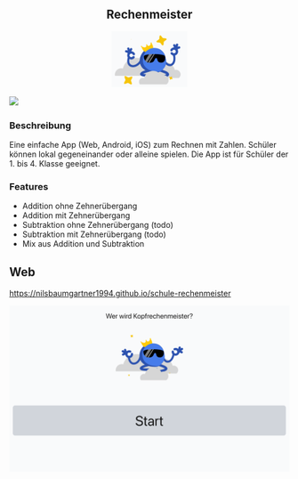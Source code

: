 <h2 align="center">
    Rechenmeister
</h2>

<p align="center">
    <img src="https://raw.githubusercontent.com/NilsBaumgartner1994/schule-rechenmeister/master/githubAssets/logo.png" alt="backup" style="height:100px;"/>
</p>

<a href="[https://visitorbadge.io/status?path=https%3A%2F%2Fgithub.com%2FNilsBaumgartner1994%2Fschule-rechenmeister](https://github.com/NilsBaumgartner1994/schule-rechenmeister)"><img src="https://api.visitorbadge.io/api/visitors?path=https%3A%2F%2Fgithub.com%2FNilsBaumgartner1994%2Fschule-rechenmeister&label=Besucher&countColor=%23263759" /></a>

### Beschreibung

Eine einfache App (Web, Android, iOS) zum Rechnen mit Zahlen. Schüler können lokal gegeneinander oder alleine spielen. Die App ist für Schüler der 1. bis 4. Klasse geeignet.

### Features
- Addition ohne Zehnerübergang
- Addition mit Zehnerübergang
- Subtraktion ohne Zehnerübergang (todo)
- Subtraktion mit Zehnerübergang (todo)
- Mix aus Addition und Subtraktion

## Web

https://nilsbaumgartner1994.github.io/schule-rechenmeister

[![Teste es hier](https://raw.githubusercontent.com/NilsBaumgartner1994/schule-rechenmeister/master/githubAssets/screenshot.png)](https://nilsbaumgartner1994.github.io/schule-rechenmeister)
